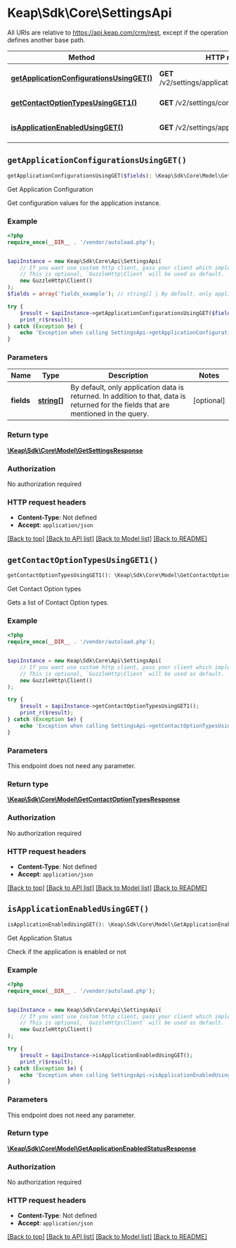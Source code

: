 # Keap\Sdk\Core\SettingsApi

All URIs are relative to https://api.keap.com/crm/rest, except if the operation defines another base path.

| Method | HTTP request | Description |
| ------------- | ------------- | ------------- |
| [**getApplicationConfigurationsUsingGET()**](SettingsApi.md#getApplicationConfigurationsUsingGET) | **GET** /v2/settings/applications:getConfiguration | Get Application Configuration |
| [**getContactOptionTypesUsingGET1()**](SettingsApi.md#getContactOptionTypesUsingGET1) | **GET** /v2/settings/contactOptionTypes | Get Contact Option types |
| [**isApplicationEnabledUsingGET()**](SettingsApi.md#isApplicationEnabledUsingGET) | **GET** /v2/settings/applications:isEnabled | Get Application Status |


## `getApplicationConfigurationsUsingGET()`

```php
getApplicationConfigurationsUsingGET($fields): \Keap\Sdk\Core\Model\GetSettingsResponse
```

Get Application Configuration

Get configuration values for the application instance.

### Example

```php
<?php
require_once(__DIR__ . '/vendor/autoload.php');


$apiInstance = new Keap\Sdk\Core\Api\SettingsApi(
    // If you want use custom http client, pass your client which implements `GuzzleHttp\ClientInterface`.
    // This is optional, `GuzzleHttp\Client` will be used as default.
    new GuzzleHttp\Client()
);
$fields = array('fields_example'); // string[] | By default, only application data is returned. In addition to that, data is returned for the fields that are mentioned in the query.

try {
    $result = $apiInstance->getApplicationConfigurationsUsingGET($fields);
    print_r($result);
} catch (Exception $e) {
    echo 'Exception when calling SettingsApi->getApplicationConfigurationsUsingGET: ', $e->getMessage(), PHP_EOL;
}
```

### Parameters

| Name | Type | Description  | Notes |
| ------------- | ------------- | ------------- | ------------- |
| **fields** | [**string[]**](../Model/string.md)| By default, only application data is returned. In addition to that, data is returned for the fields that are mentioned in the query. | [optional] |

### Return type

[**\Keap\Sdk\Core\Model\GetSettingsResponse**](../Model/GetSettingsResponse.md)

### Authorization

No authorization required

### HTTP request headers

- **Content-Type**: Not defined
- **Accept**: `application/json`

[[Back to top]](#) [[Back to API list]](../../README.md#endpoints)
[[Back to Model list]](../../README.md#models)
[[Back to README]](../../README.md)

## `getContactOptionTypesUsingGET1()`

```php
getContactOptionTypesUsingGET1(): \Keap\Sdk\Core\Model\GetContactOptionTypesResponse
```

Get Contact Option types

Gets a list of Contact Option types.

### Example

```php
<?php
require_once(__DIR__ . '/vendor/autoload.php');


$apiInstance = new Keap\Sdk\Core\Api\SettingsApi(
    // If you want use custom http client, pass your client which implements `GuzzleHttp\ClientInterface`.
    // This is optional, `GuzzleHttp\Client` will be used as default.
    new GuzzleHttp\Client()
);

try {
    $result = $apiInstance->getContactOptionTypesUsingGET1();
    print_r($result);
} catch (Exception $e) {
    echo 'Exception when calling SettingsApi->getContactOptionTypesUsingGET1: ', $e->getMessage(), PHP_EOL;
}
```

### Parameters

This endpoint does not need any parameter.

### Return type

[**\Keap\Sdk\Core\Model\GetContactOptionTypesResponse**](../Model/GetContactOptionTypesResponse.md)

### Authorization

No authorization required

### HTTP request headers

- **Content-Type**: Not defined
- **Accept**: `application/json`

[[Back to top]](#) [[Back to API list]](../../README.md#endpoints)
[[Back to Model list]](../../README.md#models)
[[Back to README]](../../README.md)

## `isApplicationEnabledUsingGET()`

```php
isApplicationEnabledUsingGET(): \Keap\Sdk\Core\Model\GetApplicationEnabledStatusResponse
```

Get Application Status

Check if the application is enabled or not

### Example

```php
<?php
require_once(__DIR__ . '/vendor/autoload.php');


$apiInstance = new Keap\Sdk\Core\Api\SettingsApi(
    // If you want use custom http client, pass your client which implements `GuzzleHttp\ClientInterface`.
    // This is optional, `GuzzleHttp\Client` will be used as default.
    new GuzzleHttp\Client()
);

try {
    $result = $apiInstance->isApplicationEnabledUsingGET();
    print_r($result);
} catch (Exception $e) {
    echo 'Exception when calling SettingsApi->isApplicationEnabledUsingGET: ', $e->getMessage(), PHP_EOL;
}
```

### Parameters

This endpoint does not need any parameter.

### Return type

[**\Keap\Sdk\Core\Model\GetApplicationEnabledStatusResponse**](../Model/GetApplicationEnabledStatusResponse.md)

### Authorization

No authorization required

### HTTP request headers

- **Content-Type**: Not defined
- **Accept**: `application/json`

[[Back to top]](#) [[Back to API list]](../../README.md#endpoints)
[[Back to Model list]](../../README.md#models)
[[Back to README]](../../README.md)
